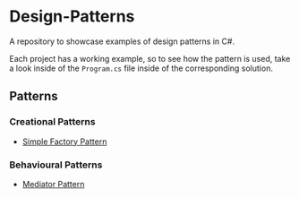 # Design-Patterns

A repository to showcase examples of design patterns in C#.

Each project has a working example, so to see how the pattern is used, take a look inside of the ```Program.cs``` file inside of the corresponding solution.

## Patterns

### Creational Patterns

- [Simple Factory Pattern](./DesignPatterns/CreationalPatterns/SimpleFactoryPattern)

### Behavioural Patterns

- [Mediator Pattern](./DesignPatterns/BehaviouralPatterns/MediatorPattern)